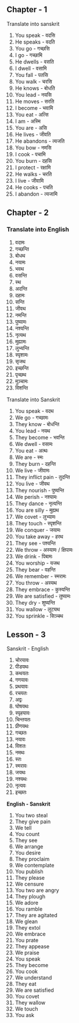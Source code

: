 ## Chapter - 1

Translate into sanskrit
1. You speak - वदसि
2. He speaks - वदति
3. You go - गच्छसि
4. I go - गच्छामि
5. He dwells - वसति
6. I dwell - वसामि
7. You fall - पतसि
8. You walk - चरसि
9. He knows - बोधति
10. You lead - नयसि
11. He moves - सरति
12. I become - भवामि
13. You eat - अत्सि
14. I am - अस्मि
15. You are - असि
16. He lives - जीवति
17. He abandons - त्यजति
18. You bow - नमसि
19. I cook - पचामि
20. You burn - दहसि
21. I protect - रक्षामि
22. He walks - चरति
23. I live - जीवामि
24. He cooks - पचति
25. I abandon - त्यजामि

## Chapter - 2
### Translate into English
1. वदामः
2. गच्छन्ति
3. बोधथ
4. नयामः
5. भवथ
6. वसन्ति
7. स्थ
8. अदन्ति
9. दहामः
10. सन्ति
11. जीवथ
12. नमन्ति
13. पुष्यामः
14. नश्यन्ति
15. नृत्यथ
16. मुह्यामः
17. लुभ्यन्ति
18. स्पृशामः
19. सृजथ
20. इच्छन्ति
21. पृच्छथ
22. मुञ्चामः
23. विशन्ति

Translate into Sanskrit
1. You speak - वदथ
2. We go - गच्छामः
3. They know - बोधन्ति
4. You lead - नयथ
5. They become - भवन्ति
6. We dwell - वसामः
7. You eat - अत्थः
8. We are - स्मः
9. They burn - दहन्ति
10. We live - जीवामः
11. They inflict pain - तुदन्ति
12. You live - जीवथ
13. They nourish - पुष्यन्ति
14. We perish - नश्यामः
15. They dance - नृत्यन्ति
16. You are silly - मुह्यथ
17. We covet - लुभ्यामः
18. They touch - स्पृशन्ति
19. We conquer - जयामः
20. You take away - हरथ
21. They see - पश्यन्ति
22. We throw - अस्यामः / क्षिपामः
23. We drink - पिबामः
24. You worship - यजथ
25. They bear - वहन्ति
26. We remember - स्मरामः
27. You throw - अस्यथ
28. They embrace - कुस्यन्ति
29. We are satisfied - तुष्यामः
30. They dry - शुष्यन्ति
31. You wallow - लुट्यथ
32. You sprinkle - सिञ्चथ

## Lesson - 3
Sanskrit - English
1. चोरयावः
2. पीडयथः
3. कथयतः
4. गणयावः
5. प्रथयावः
6. रचयतः
7. अद्वः
8. घोषयथः
9. स्पृहयावः
10. चिन्तयतः
11. प्रीणयथः
12. गच्छतः
13. नयावः
14. विशतः
15. नमथः
16. स्तः
17. स्मरावः
18. जयथः
19. नश्यथः
20. नृत्यवः
21. इच्छतः

**English - Sanskrit**
1. You two steal
2. They give pain
3. We tell
4. You count
5. They see
6. We arrange
7. You desire
8. They proclaim
9. We contemplate
10. You publish
11. They please
12. We censure
13. You two are angry
14. They plough
15. We adore
16. You ramble
17. They are agitated
18. We glean
19. They extol
20. We embrace
21. You prate
22. They appease
23. We praise
24. You speak
25. They become
26. You cook
27. We understand
28. They eat
29. We are satisfied
30. You covet
31. They wallow
32. We touch
33. You ask